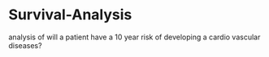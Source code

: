 # Survival-Analysis
analysis of will a patient have a 10 year risk of developing a cardio vascular diseases?
